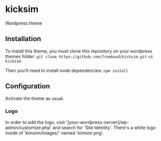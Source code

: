 # kicksim
Wordpress theme

## Installation
To install this theme, you must clone this repository on your wordpress themes folder:
`git clone https://github.com/freeboxd/kicksim.git`
`cd kicksim`

Then you'll need to install node dependencies:
`npm install`

## Configuration
Activate the theme as usual.

### Logo
In order to add the logo, visit '[your-wordpress-server]/wp-admin/customize.php' and search for 'Site Identity'. There's a white logo inside of 'kimsim/images/' named 'kimsim.png'.
